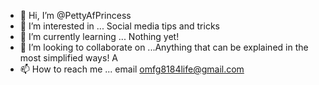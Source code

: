 - 👋 Hi, I’m @PettyAfPrincess
- 👀 I’m interested in ... Social media tips and tricks
- 🌱 I’m currently learning ... Nothing yet!
- 💞️ I’m looking to collaborate on ...Anything that can be explained in the most simplified ways! A
- 📫 How to reach me ... email omfg8184life@gmail.com 

<!---
PettyAfPrincess/PettyAfPrincess is a ✨ special ✨ repository because its `README.md` (this file) appears on your GitHub profile.
You can click the Preview link to take a look at your changes.
--->
